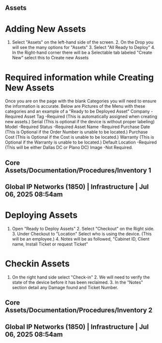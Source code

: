 ## Assets 

# Adding New Assets 

 1. Select "Assets" on the left-hand side of the screen. 2. On the Drop you will see the many options for "Assets" 3. Select "All Ready to Deploy" 4. In the Right-hand corner there will be a Selectable tab labeled "Create New" select this to Create new Assets 

# Required information while Creating New Assets 

Once you are on the page with the blank Categories you will need to ensure the information is accurate. Below are Pictures of the Menu with these categories and an example of a "Ready to be Deployed Asset" Company -Required Asset Tag -Required (This is automatically assigned when creating new assets.) Serial (This is optional if the device is without proper labeling) Model -Required Status -Required Asset Name -Required Purchase Date (This is Optional if the Order Number is unable to be located.) Purchase Cost (This is Optional if the Cost is unable to be located.) Warranty (This is Optional if the Warranty is unable to be located.) Default Location -Required (This will be either Dallas DC or Plano DC) Image -Not Required. 

## Core Assets/Documentation/Procedures/Inventory 1 

## Global IP Networks (1850) | Infrastructure | Jul 06, 2025 08:54am 


# Deploying Assets 

 1. Open "Ready to Deploy Assets" 2. Select "Checkout" on the Right side. 3. Under Checkout to "Location" Select who is using the device. (This will be an employee.) 4. Notes will be as followed, "Cabinet ID, Client name, Install Ticket or request Ticket" 

# Checkin Assets 

 1. On the right hand side select "Check-in" 2. We will need to verify the state of the device before it has been reclaimed. 3. In the "Notes" section detail any Damage found and Ticket Number. 

## Core Assets/Documentation/Procedures/Inventory 2 

## Global IP Networks (1850) | Infrastructure | Jul 06, 2025 08:54am 


